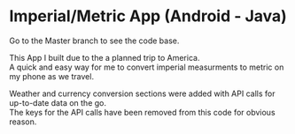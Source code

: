 # Imperial/Metric App (Android - Java)

Go to the Master branch to see the code base.

This App I built due to the a planned trip to America.<br>
A quick and easy way for me to convert imperial measurments to metric on my phone as we travel.

Weather and currency conversion sections were added with API calls for up-to-date data on the go.<br>
The keys for the API calls have been removed from this code for obvious reason.
